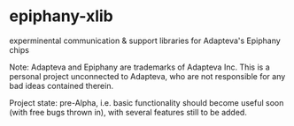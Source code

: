 epiphany-xlib
=============

experminental communication &amp; support libraries for Adapteva's Epiphany chips

Note: Adapteva and Epiphany are trademarks of Adapteva Inc. This is a personal project unconnected to Adapteva, who are not responsible for any bad ideas contained therein.

Project state: pre-Alpha, i.e. basic functionality should become useful soon (with free bugs thrown in), with several features still to be added. 
